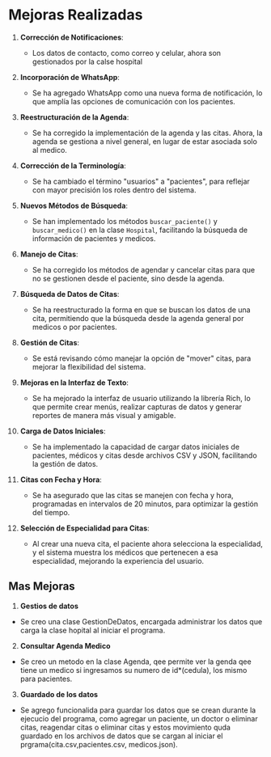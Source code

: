
# Mejoras Realizadas

1. **Corrección de Notificaciones**:
   - Los datos de contacto, como correo y celular, ahora son gestionados por la calse hospital

2. **Incorporación de WhatsApp**:
   - Se ha agregado WhatsApp como una nueva forma de notificación, lo que amplía las opciones de comunicación con los pacientes.

3. **Reestructuración de la Agenda**:
   - Se ha corregido la implementación de la agenda y las citas. Ahora, la agenda se gestiona a nivel  general, en lugar de estar asociada solo al medico.

4. **Corrección de la Terminología**:
   - Se ha cambiado el término "usuarios" a "pacientes", para reflejar con mayor precisión los roles dentro del sistema.

5. **Nuevos Métodos de Búsqueda**:
   - Se han implementado los métodos `buscar_paciente()` y `buscar_medico()` en la clase `Hospital`, facilitando la búsqueda de información de pacientes y medicos.

6. **Manejo de Citas**:
   - Se ha corregido los métodos de agendar y cancelar citas para que no se gestionen desde el paciente, sino desde la agenda.

7. **Búsqueda de Datos de Citas**:
   - Se ha reestructurado la forma en que se buscan los datos de una cita, permitiendo que la búsqueda desde la agenda general por medicos o por pacientes.

8. **Gestión de Citas**:
   - Se está revisando cómo manejar la opción de "mover" citas, para mejorar la flexibilidad del sistema.

9. **Mejoras en la Interfaz de Texto**:
   - Se ha mejorado la interfaz de usuario utilizando la librería Rich, lo que permite crear menús, realizar capturas de datos y generar reportes de manera más visual y amigable.

10. **Carga de Datos Iniciales**:
    - Se ha implementado la capacidad de cargar datos iniciales de pacientes, médicos y citas desde archivos CSV y JSON, facilitando la gestión de datos.

11. **Citas con Fecha y Hora**:
    - Se ha asegurado que las citas se manejen con fecha y hora, programadas en intervalos de 20 minutos, para optimizar la gestión del tiempo.

12. **Selección de Especialidad para Citas**:
    - Al crear una nueva cita, el paciente ahora selecciona la especialidad, y el sistema muestra los médicos que pertenecen a esa especialidad, mejorando la experiencia del usuario.

## Mas Mejoras
1. **Gestios de datos**

- Se creo una clase GestionDeDatos, encargada administrar los datos que carga la clase hopital al iniciar el programa.

2. **Consultar Agenda Medico**
- Se creo un metodo en la clase Agenda, qee permite ver la genda qee tiene un medico si ingresamos su numero de id*(cedula), los mismo para pacientes.

3. **Guardado de los datos**
- Se agrego funcionalida para guardar los datos que se crean durante la ejecucio del programa, como agregar un paciente, un doctor o eliminar citas, reagendar citas o eliminar citas y estos movimiento quda guardado en los archivos de datos que se cargan al iniciar el prgrama(cita.csv,pacientes.csv, medicos.json).

